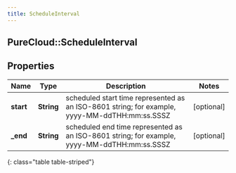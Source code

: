 ```yaml
---
title: ScheduleInterval
---
```

## PureCloud::ScheduleInterval

## Properties

|Name | Type | Description | Notes|
|------------ | ------------- | ------------- | -------------|
| **start** | **String** | scheduled start time represented as an ISO-8601 string; for example, yyyy-MM-ddTHH:mm:ss.SSSZ | [optional] |
| **_end** | **String** | scheduled end time represented as an ISO-8601 string; for example, yyyy-MM-ddTHH:mm:ss.SSSZ | [optional] |
{: class="table table-striped"}


